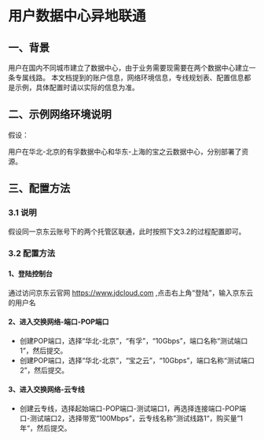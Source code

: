 # 用户数据中心异地联通

## 一、背景

用户在国内不同城市建立了数据中心，由于业务需要现需要在两个数据中心建立一条专属线路。
本文档提到的账户信息，网络环境信息，专线规划表、配置信息都是示例，具体配置时请以实际的信息为准。

## 二、示例网络环境说明

假设：

用户在华北-北京的有孚数据中心和华东-上海的宝之云数据中心，分别部署了资源。
 
## 三、配置方法

### 3.1 说明

假设同一京东云账号下的两个托管区联通，此时按照下文3.2的过程配置即可。

### 3.2 配置方法

#### 1、登陆控制台

通过访问京东云官网 https://www.jdcloud.com ,点击右上角“登陆”，输入京东云的用户名

#### 2、进入交换网络-端口-POP端口

- 创建POP端口，选择“华北-北京”，“有孚”，“10Gbps”，端口名称“测试端口1”，然后提交。
- 创建POP端口，选择“华北-北京”，“宝之云”，“10Gbps”，端口名称“测试端口2”，然后提交。

#### 3、进入交换网络-云专线

- 创建云专线，选择起始端口-POP端口-测试端口1，再选择连接端口-POP端口-测试端口2，选择带宽“100Mbps”，云专线名称”测试线路1“，购买量”1年“，然后提交。
